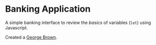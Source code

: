 # Banking Application

A simple banking interface to review the *basics* of variables (`let`)
using Javascript.

Created a [George Brown](http://georgebrown.ca).
